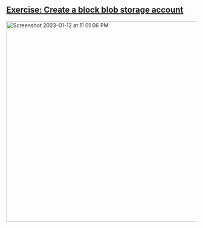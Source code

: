 ## [Exercise: Create a block blob storage account](https://learn.microsoft.com/en-us/training/modules/explore-azure-blob-storage/6-create-block-blob-storage-account)

<img width="530" alt="Screenshot 2023-01-12 at 11 01 06 PM" src="https://user-images.githubusercontent.com/86092532/212245859-cebcfd6b-c18d-4056-9f2c-1031d27553ad.png">
